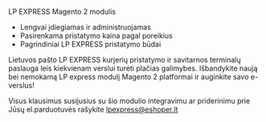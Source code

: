 LP EXPRESS Magento 2 modulis

* Lengvai įdiegiamas ir administruojamas
* Pasirenkama pristatymo kaina pagal poreikius
* Pagrindiniai LP EXPRESS pristatymo būdai

Lietuvos pašto LP EXPRESS kurjerių pristatymo ir savitarnos terminalų paslauga leis kiekvienam verslui turėti plačias galimybes. 
Išbandykite naują bei nemokamą LP express modulį Magento 2 platformai ir auginkite savo e-verslus!

Visus klausimus susijusius su šio modulio integravimu ar priderinimu prie Jūsų
el.parduotuvės rašykite lpexpress@eshoper.lt
